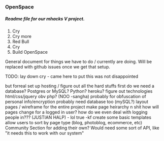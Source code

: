 ### OpenSpace ###

##### Readme file for our mhacks V project. #####

1. Cry
2. Cry more
3. Red Bull
4. Cry
5. Build OpenSpace


General document for things we have to do / currently are doing. Will be replaced with github issues once we get that setup.

TODO:
lay down
cry - came here to put this was not disappointed

but forreal
set up hosting / figure out all the hard stuffs first
do we need a database? Postgres or MySQL? Python?
heroku?
figure out technologies
html/css/jquery obv
php? (NOO -sangha) probably for obfuscation of personal info/encryption
probably need database too (mySQL?)
layout pages / wireframe for the entire project
make page heirarchy n shit
how will pages change for a logged in user?
how do we even deal with logging people in??? (JUSTIAN HALP) - lol true -kf
create some basic templates
allow users to sort by page type (blog, photoblog, ecommerce, etc)
Community Section for adding their own? Would need some sort of API, like "it needs this to work with our system"
